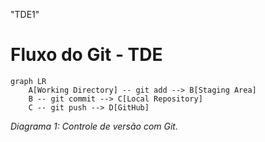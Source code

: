 "TDE1" 

# Fluxo do Git - TDE

```mermaid
graph LR
    A[Working Directory] -- git add --> B[Staging Area]
    B -- git commit --> C[Local Repository]
    C -- git push --> D[GitHub]
```
*Diagrama 1: Controle de versão com Git.*